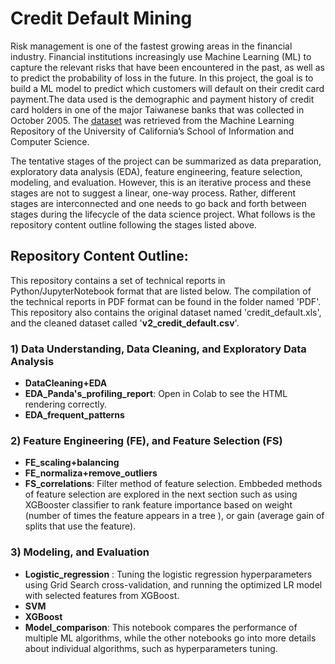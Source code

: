 # Credit Default Mining  
Risk management is one of the fastest growing areas in the financial industry. Financial institutions increasingly use Machine Learning (ML) to capture the relevant risks that have been encountered in the past, as well as to predict the probability of loss in the future. In this project, the goal is to build a ML model to predict which customers will default on their credit card payment.The data used is the demographic and payment history of credit card holders in one of the major Taiwanese banks that was collected in October 2005. The [dataset](https://archive.ics.uci.edu/ml/datasets/default+of+credit+card+clients) was retrieved from the Machine Learning Repository of the University of California’s School of Information and Computer Science.

The tentative stages of the project can be summarized as data preparation, exploratory data analysis (EDA), feature engineering, feature selection, modeling, and evaluation. However, this is an iterative process and these stages are not to suggest a linear, one-way process. Rather, different stages are interconnected and one needs to go back and forth between stages during the lifecycle of the data science project. What follows is the repository content outline following the stages listed above.
## Repository Content Outline:
This repository contains a set of technical reports in Python/JupyterNotebook format that are listed below. The compilation of the technical reports in PDF format can be found in the folder named 'PDF'. This repository also contains the original dataset named 'credit_default.xls', and the cleaned dataset called '**v2_credit_default.csv**'.
### 1) Data Understanding, Data Cleaning, and Exploratory Data Analysis
- **DataCleaning+EDA**  
- **EDA_Panda's_profiling_report**: Open in Colab to see the HTML rendering correctly.
- **EDA_frequent_patterns**
### 2) Feature Engineering (FE), and Feature Selection (FS)
- **FE_scaling+balancing**
- **FE_normaliza+remove_outliers**
- **FS_correlations**: Filter method of feature selection. Embbeded methods of feature selection are explored in the next section such as using XGBooster classifier to rank feature importance based on weight (number of times the feature appears in a tree ), or gain (average gain of splits that use the feature). 
### 3) Modeling, and Evaluation
- **Logistic_regression** : Tuning the logistic regression hyperparameters using Grid Search cross-validation, and running the optimized LR model with selected features from XGBoost.
- **SVM**
- **XGBoost**
- **Model_comparison**: This notebook compares the performance of multiple ML algorithms, while the other notebooks go into more details about individual algorithms, such as hyperparameters tuning.


